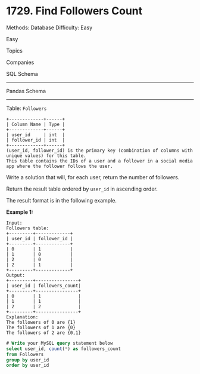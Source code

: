 # 1729. Find Followers Count

Methods: Database
Difficulty: Easy

Easy

Topics

Companies

SQL Schema

---

Pandas Schema

---

Table: `Followers`

```
+-------------+------+
| Column Name | Type |
+-------------+------+
| user_id     | int  |
| follower_id | int  |
+-------------+------+
(user_id, follower_id) is the primary key (combination of columns with unique values) for this table.
This table contains the IDs of a user and a follower in a social media app where the follower follows the user.
```

Write a solution that will, for each user, return the number of followers.

Return the result table ordered by `user_id` in ascending order.

The result format is in the following example.

**Example 1:**

```
Input:
Followers table:
+---------+-------------+
| user_id | follower_id |
+---------+-------------+
| 0       | 1           |
| 1       | 0           |
| 2       | 0           |
| 2       | 1           |
+---------+-------------+
Output:
+---------+----------------+
| user_id | followers_count|
+---------+----------------+
| 0       | 1              |
| 1       | 1              |
| 2       | 2              |
+---------+----------------+
Explanation:
The followers of 0 are {1}
The followers of 1 are {0}
The followers of 2 are {0,1}
```

```sql
# Write your MySQL query statement below
select user_id, count(*) as followers_count
from Followers
group by user_id
order by user_id
```